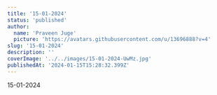 ```yaml
---
title: '15-01-2024'
status: 'published'
author:
  name: 'Praveen Juge'
  picture: 'https://avatars.githubusercontent.com/u/13696888?v=4'
slug: '15-01-2024'
description: ''
coverImage: '../../images/15-01-2024-UwMz.jpg'
publishedAt: '2024-01-15T15:28:32.399Z'
---
```


15-01-2024